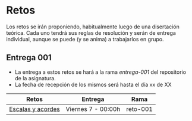 # Retos

Los retos se irán proponiendo, habitualmente luego de una disertación teórica. Cada uno tendrá sus reglas de resolución y serán de entrega individual, aunque se puede (y se anima) a trabajarlos en grupo.

## Entrega 001

- La entrega a estos retos se hará a la rama *entrega-001* del repositorio de la asignatura.
- La fecha de recepción de los mismos será hasta el día xx de XX

|Retos|Entrega|Rama
|-|-|-|
|[Escalas y acordes](/evaluaciones/retos/reto001.md)|Viernes 7 - 00:00h|reto-001
 